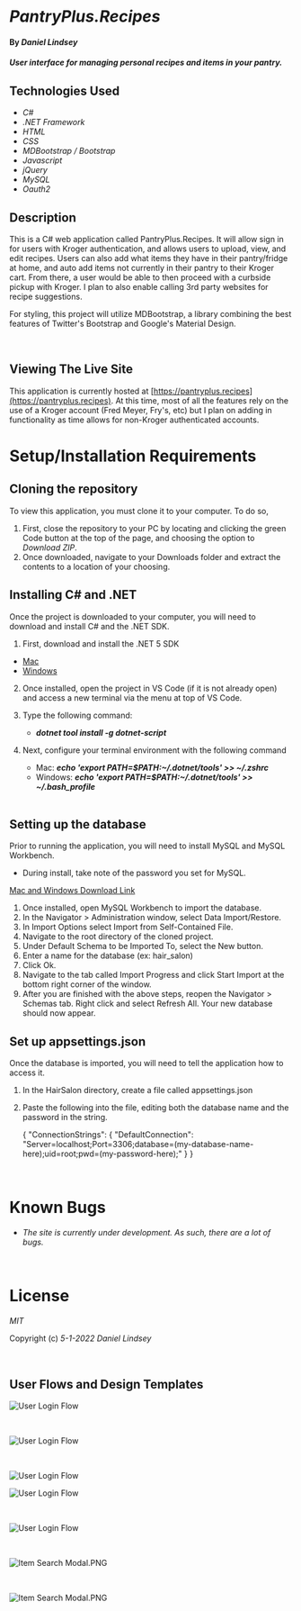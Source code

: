 # _PantryPlus.Recipes_

#### By _Daniel Lindsey_

#### _User interface for managing personal recipes and items in your pantry._

## Technologies Used

- _C#_
- _.NET Framework_
- _HTML_
- _CSS_
- _MDBootstrap / Bootstrap_
- _Javascript_
- _jQuery_
- _MySQL_
- _Oauth2_

## Description

This is a C# web application called PantryPlus.Recipes. It will allow sign in for users with Kroger authentication, and allows users to upload, view, and edit recipes. Users can also add what items they have in their pantry/fridge at home, and auto add items not currently in their pantry to their Kroger cart. From there, a user would be able to then proceed with a curbside pickup with Kroger. I plan to also enable calling 3rd party websites for recipe suggestions.

For styling, this project will utilize MDBootstrap, a library combining the best features of Twitter's Bootstrap and Google's Material Design.

<br>

## Viewing The Live Site

This application is currently hosted at [https://pantryplus.recipes](https://pantryplus.recipes). At this time, most of all the features rely on the use of a Kroger account (Fred Meyer, Fry's, etc) but I plan on adding in functionality as time allows for non-Kroger authenticated accounts.

# Setup/Installation Requirements

## Cloning the repository

To view this application, you must clone it to your computer. To do so,

1. First, close the repository to your PC by locating and clicking the green Code button at the top of the page, and choosing the option to _Download ZIP_.
2. Once downloaded, navigate to your Downloads folder and extract the contents to a location of your choosing.


## Installing C# and .NET

Once the project is downloaded to your computer, you will need to download and install C# and the .NET SDK.

1. First, download and install the .NET 5 SDK

- [Mac](https://dotnet.microsoft.com/download/dotnet/thank-you/sdk-5.0.401-macos-x64-installer)
- [Windows](https://dotnet.microsoft.com/download/dotnet/thank-you/sdk-5.0.401-windows-x64-installer)

2. Once installed, open the project in VS Code (if it is not already open)
   and access a new terminal via the menu at top of VS Code.
3. Type the following command:
   - **_dotnet tool install -g dotnet-script_**
4. Next, configure your terminal environment with the following command

   - Mac: **_echo 'export PATH=$PATH:~/.dotnet/tools' >> ~/.zshrc_**
   - Windows: **_echo 'export PATH=$PATH:~/.dotnet/tools' >> ~/.bash_profile_**
     <br>
     <br>

## Setting up the database

Prior to running the application, you will need to install MySQL and MySQL Workbench.

- During install, take note of the password you set for MySQL.
  <br>

[Mac and Windows Download Link](https://dev.mysql.com/downloads/workbench/)

1. Once installed, open MySQL Workbench to import the database.
2. In the Navigator > Administration window, select Data Import/Restore.
3. In Import Options select Import from Self-Contained File.
4. Navigate to the root directory of the cloned project.
5. Under Default Schema to be Imported To, select the New button.
6. Enter a name for the database (ex: hair_salon)
7. Click Ok.
8. Navigate to the tab called Import Progress and click Start Import at the bottom right corner of the window.
9. After you are finished with the above steps, reopen the Navigator > Schemas tab. Right click and select Refresh All. Your new database should now appear.

## Set up appsettings.json

Once the database is imported, you will need to tell the application how to access it.

1. In the HairSalon directory, create a file called appsettings.json
2. Paste the following into the file, editing both the database name and the password in the string.

   {
   "ConnectionStrings": {
   "DefaultConnection": "Server=localhost;Port=3306;database=(my-database-name-here);uid=root;pwd=(my-password-here);"
   }
   }

<br>


# Known Bugs

- _The site is currently under development. As such, there are a lot of bugs._

<br>

# License

_MIT_

Copyright (c) _5-1-2022_ _Daniel Lindsey_

<br />

## User Flows and Design Templates


<img src="./ProjectInfoAssets/flow_userLogin.png"
     alt="User Login Flow"
     style="margin-right: 10px;" />

<br />

<img src="./ProjectInfoAssets/store-listing-template.png"
     alt="User Login Flow"
     style="margin-right: 10px;" />

<br />

<img src="./ProjectInfoAssets/possible-register-page.PNG"
     alt="User Login Flow"
     style="margin-right: 10px;" />
<br />

<img src="./ProjectInfoAssets/recipes-page.PNG"
     alt="User Login Flow"
     style="margin-right: 10px;" />

<br>

<img src="./ProjectInfoAssets/single-recipe-view.PNG"
     alt="User Login Flow"
     style="margin-right: 10px;" />

<br>

<img src="./ProjectInfoAssets/itemSearchModal.PNG"
     alt="Item Search Modal.PNG"
     style="margin-right: 10px;" />

<br>

<img src="./ProjectInfoAssets/CartTemplateView.PNG"
     alt="Item Search Modal.PNG"
     style="margin-right: 10px;" />
